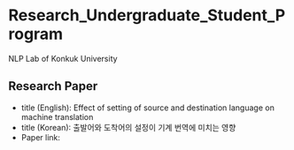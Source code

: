# Research_Undergraduate_Student_Program

NLP Lab of Konkuk University


## Research Paper
- title (English): Effect of setting of source and destination language on machine translation
- title (Korean): 출발어와 도착어의 설정이 기계 번역에 미치는 영향
- Paper link: 

